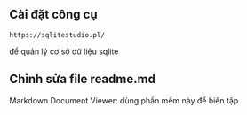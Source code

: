 ## Cài đặt công cụ 
```
https://sqlitestudio.pl/
```
để quản lý cơ sở dữ liệu sqlite

## Chỉnh sửa file readme.md
Markdown Document Viewer: dùng phần mềm này để biên tập 